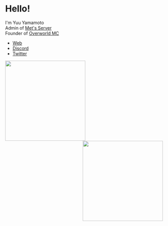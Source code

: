 # Hello!   
I'm Yuu Yamamoto   
Admin of [Met's Server](https://discord.mets-server.com/)   
Founder of [Overworld MC](https://www.overworld-mc.net/)

- [Web](https://かに.com)
- [Discord](https://discord.com/users/776726560929480707)
- [Twitter](https://twitter.com/Crab55e)

<img align=left src="https://github-readme-stats.vercel.app/api?username=Crab55e&theme=dark" height="256">
<img align=right src="https://github-readme-stats.vercel.app/api/top-langs/?username=Crab55e&theme=dark" height="256">
